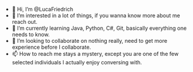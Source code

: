 - 👋 Hi, I’m @LucaFriedrich
- 👀 I’m interested in a lot of things, if you wanna know more about me reach out.
- 🌱 I’m currently learning Java, Python, C#, Git, basically everything one needs to know.
- 💞️ I’m looking to collaborate on nothing really, need to get more experience before I collaborate.
- 📫 How to reach me stays a mystery, except you are one of the few selected individuals I actually enjoy conversing with.

<!---
LucaFriedrich/LucaFriedrich is a ✨ special ✨ repository because its `README.md` (this file) appears on your GitHub profile.
You can click the Preview link to take a look at your changes.
--->
